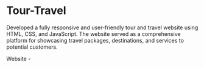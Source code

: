# Tour-Travel

Developed a fully responsive and user-friendly tour and travel website using HTML, CSS, and JavaScript. The website served as a comprehensive platform for showcasing travel packages, destinations, and services to potential customers.

Website - 
